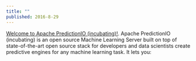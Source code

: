 ```yaml
---
title: ""
published: 2016-8-29
---
```


<a href="http://predictionio.incubator.apache.org/index.html" target="_blank">Welcome to Apache PredictionIO (incubating)!</a>. Apache PredictionIO (incubating) is an open source Machine Learning Server built on top of state-of-the-art open source stack for developers and data scientists create predictive engines for any machine learning task. It lets you:


